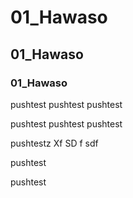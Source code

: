 # 01_Hawaso


## 01_Hawaso
### 01_Hawaso

pushtest
pushtest
pushtest

pushtest
pushtest
pushtest

pushtestz
Xf
SD
f
sdf

pushtest

pushtest
